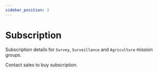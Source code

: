 ```yaml
---
sidebar_position: 3
---
```


# Subscription

Subscription details for `Survey`, `Surveillance` and `Agriculture` mission groups.

Contact sales to buy subscription.
